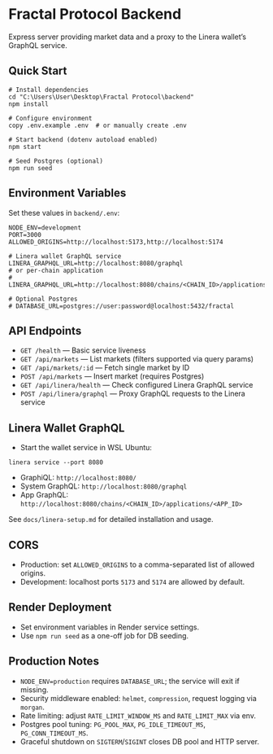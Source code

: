 # Fractal Protocol Backend

Express server providing market data and a proxy to the Linera wallet’s GraphQL service.

## Quick Start

```
# Install dependencies
cd "C:\Users\User\Desktop\Fractal Protocol\backend"
npm install

# Configure environment
copy .env.example .env  # or manually create .env

# Start backend (dotenv autoload enabled)
npm start

# Seed Postgres (optional)
npm run seed
```

## Environment Variables
Set these values in `backend/.env`:

```
NODE_ENV=development
PORT=3000
ALLOWED_ORIGINS=http://localhost:5173,http://localhost:5174

# Linera wallet GraphQL service
LINERA_GRAPHQL_URL=http://localhost:8080/graphql
# or per-chain application
# LINERA_GRAPHQL_URL=http://localhost:8080/chains/<CHAIN_ID>/applications/<APP_ID>

# Optional Postgres
# DATABASE_URL=postgres://user:password@localhost:5432/fractal
```

## API Endpoints
- `GET /health` — Basic service liveness
- `GET /api/markets` — List markets (filters supported via query params)
- `GET /api/markets/:id` — Fetch single market by ID
- `POST /api/markets` — Insert market (requires Postgres)
- `GET /api/linera/health` — Check configured Linera GraphQL service
- `POST /api/linera/graphql` — Proxy GraphQL requests to the Linera service

## Linera Wallet GraphQL
- Start the wallet service in WSL Ubuntu:

```
linera service --port 8080
```

- GraphiQL: `http://localhost:8080/`
- System GraphQL: `http://localhost:8080/graphql`
- App GraphQL: `http://localhost:8080/chains/<CHAIN_ID>/applications/<APP_ID>`

See `docs/linera-setup.md` for detailed installation and usage.

## CORS
- Production: set `ALLOWED_ORIGINS` to a comma-separated list of allowed origins.
- Development: localhost ports `5173` and `5174` are allowed by default.

## Render Deployment
- Set environment variables in Render service settings.
- Use `npm run seed` as a one-off job for DB seeding.

## Production Notes
- `NODE_ENV=production` requires `DATABASE_URL`; the service will exit if missing.
- Security middleware enabled: `helmet`, `compression`, request logging via `morgan`.
- Rate limiting: adjust `RATE_LIMIT_WINDOW_MS` and `RATE_LIMIT_MAX` via env.
- Postgres pool tuning: `PG_POOL_MAX`, `PG_IDLE_TIMEOUT_MS`, `PG_CONN_TIMEOUT_MS`.
- Graceful shutdown on `SIGTERM`/`SIGINT` closes DB pool and HTTP server.